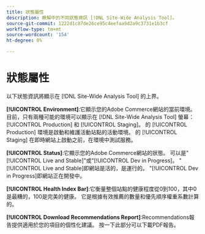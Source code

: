 ```yaml
---
title: 狀態屬性
description: 瞭解中的不同狀態資訊 [!DNL Site-Wide Analysis Tool]。
source-git-commit: 1222d1c87de26ce95c4eefaa9d2a9c3731e1b3cf
workflow-type: tm+mt
source-wordcount: '154'
ht-degree: 0%

---
```


# 狀態屬性

以下狀態資訊將顯示在 [!DNL Site-Wide Analysis Tool] 的上界。

**[!UICONTROL Environment]**:它顯示您的Adobe Commerce網站的當前環境。 目前，只有兩種可能的環境可以顯示在 [!DNL Site-Wide Analysis Tool] 螢幕： [!UICONTROL Production] 和 [!UICONTROL Staging]。 的 [!UICONTROL Production] 環境是啟動和維護活動站點的活動環境。 的 [!UICONTROL Staging] 在即時網站上啟動之前，在環境中測試服務。

**[!UICONTROL Status]**:它顯示您的Adobe Commerce網站的狀態。 可以是&quot;[!UICONTROL Live and Stable]&quot;或&quot;[!UICONTROL Dev in Progress]。 &quot;[!UICONTROL Live and Stable]即網站是活的，是運行的。 &quot;[!UICONTROL Dev in Progress]即網站正在開發中。

**[!UICONTROL Health Index Bar]**:它衡量整個站點的健康程度從0到100，其中0是最糟的，100是完美的健康。 它是根據有效推薦的數量和優先順序權重系數計算的。

**[!UICONTROL Download Recommendations Report]**:Recommendations報告提供適用於您的項目的個性化建議。 按一下此部分可以下載PDF報告。



